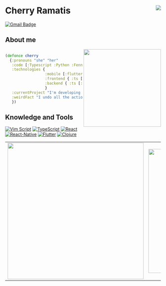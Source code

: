 # Cherry Ramatis <img align='right' src="https://komarev.com/ghpvc/?username=cherryramatis&color=green&style=flat"> 


[![Gmail Badge](https://img.shields.io/badge/-Gmail-c14438?style=flat-square&logo=Gmail&logoColor=white&link=mailto:framatis@gmail.com)](mailto:framatis@gmail.com) 

## About me

<img align='right' width="250px" src="https://media.giphy.com/media/ieyl9zmCjO4b4t6qoY/giphy.gif">  

```clojure

(defonce cherry
  {:pronouns "she" "her"
   :code [:Typescript :Python :Fennel :Clojure]
   :technologies {
                  :mobile [:flutter :react-native]
                  :frontend { :ts [:ReactJS :NextJS :Reagent :BlitzJS] :css [:bootstrap :bulma :sass] }
                  :backend { :ts [:express :nestJS :adonisJS] :python [:flask :django :cherry-py] }
                  }
   :currentProject "I'm developing an neovim config written in fennel called vim-sorcerer."
   :weirdFact "I undo all the actions I did if I think I can do it faster or with less keystrokes"
   })
```
## Knowledge and Tools

[![Vim Script](https://img.shields.io/badge/-Vim_Script-199f4b?style=flat-square&logo=vim&logoColor=white&link=https://github.com/cherryramatis/)](https://github.com/cherryramatis?tab=repositories&q=&type=&language=vimscript)
[![TypeScript](https://img.shields.io/badge/-TypeScript-007ACC?style=flat-square&logo=typescript&link=https://github.com/cherryramatis/)](https://github.com/cherryramatis?tab=repositories&q=&type=&language=typescript)
[![React](https://img.shields.io/badge/-React-58c6e4?style=flat-square&logo=react&logoColor=white&link=https://github.com/cherryramatis/)](https://github.com/cherryramatis?tab=repositories&q=&type=&language=)
[![React-Native](https://img.shields.io/badge/-React_Native-05a5d1?style=flat-square&logo=react&logoColor=white&link=https://github.com/cherryramatis/)](https://github.com/cherryramatis?tab=repositories&q=&type=&language=)
[![Flutter](https://img.shields.io/badge/-Flutter-05a5d1?style=flat-square&logo=flutter&link=https://github.com/cherryramatis/)](https://github.com/cherryramatis?tab=repositories&q=&type=&language=)
[![Clojure](https://img.shields.io/badge/-Clojure-05a5d1?style=flat-square&logo=clojure&logoColor=white&link=https://github.com/cherryramatis/)](https://github.com/cherryramatis?tab=repositories&q=&type=&language=)

<center>
    <table align="center">
      <tr>
          <td>
              <img width="440px" align="center" src="https://github-readme-stats.vercel.app/api?username=cherryramatis&count_private=true&hide_border=true" />
          </td>
          <td>
              <img width="400px" align="center" src="https://github-readme-stats.vercel.app/api/top-langs/?username=cherryramatis&hide=html&layout=compact&count_private=true&hide_border=true" />               </td>
      </tr>  
    </table>
</center>

